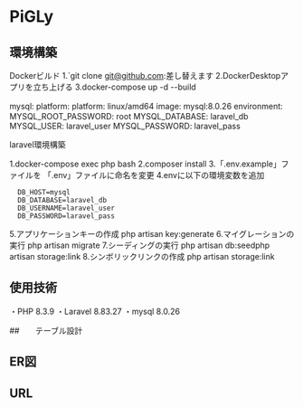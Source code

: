 # PiGLy

## 環境構築

Dockerビルド
  1.`git clone git@github.com:差し替えます
  2.DockerDesktopアプリを立ち上げる
  3.docker-compose up -d --build

  mysql:
    platform: platform: linux/amd64
    image: mysql:8.0.26
    environment:　MYSQL_ROOT_PASSWORD: root
                  MYSQL_DATABASE: laravel_db
                  MYSQL_USER: laravel_user
                  MYSQL_PASSWORD: laravel_pass

laravel環境構築

  1.docker-compose exec php bash
  2.composer install
  3.「.env.example」ファイルを 「.env」ファイルに命名を変更
  4.envに以下の環境変数を追加

      DB_HOST=mysql
      DB_DATABASE=laravel_db
      DB_USERNAME=laravel_user
      DB_PASSWORD=laravel_pass

  5.アプリケーションキーの作成
    php artisan key:generate
  6.マイグレーションの実行
    php artisan migrate
  7.シーディングの実行
    php artisan db:seedphp artisan storage:link
  8.シンボリックリンクの作成
    php artisan storage:link

## 使用技術

・PHP 8.3.9
・Laravel 8.83.27
・mysql 8.0.26

##　　テーブル設計

## ER図
## URL

